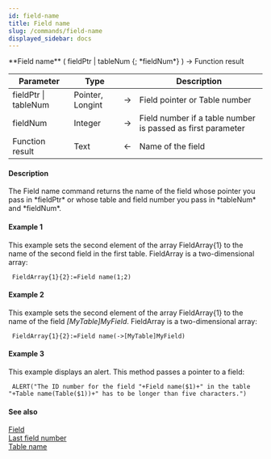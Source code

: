```yaml
---
id: field-name
title: Field name
slug: /commands/field-name
displayed_sidebar: docs
---
```


<!--REF #_command_.Field name.Syntax-->**Field name** ( fieldPtr | tableNum {; *fieldNum*} ) -> Function result<!-- END REF-->
<!--REF #_command_.Field name.Params-->
| Parameter | Type |  | Description |
| --- | --- | --- | --- |
| fieldPtr &#124; tableNum | Pointer, Longint | &#8594;  | Field pointer or Table number |
| fieldNum | Integer | &#8594;  | Field number if a table number is passed as first parameter |
| Function result | Text | &#8592; | Name of the field |

<!-- END REF-->

#### Description 

<!--REF #_command_.Field name.Summary-->The Field name command returns the name of the field whose pointer you pass in *fieldPtr* or whose table and field number you pass in *tableNum* and *fieldNum*.<!-- END REF-->

#### Example 1 

This example sets the second element of the array FieldArray{1} to the name of the second field in the first table. FieldArray is a two-dimensional array:

```4d
 FieldArray{1}{2}:=Field name(1;2)
```

#### Example 2 

This example sets the second element of the array FieldArray{1} to the name of the field *\[MyTable\]MyField*. FieldArray is a two-dimensional array:

```4d
 FieldArray{1}{2}:=Field name(->[MyTable]MyField)
```

#### Example 3 

This example displays an alert. This method passes a pointer to a field: 

```4d
 ALERT("The ID number for the field "+Field name($1)+" in the table "+Table name(Table($1))+" has to be longer than five characters.")
```

#### See also 

[Field](field.md)  
[Last field number](last-field-number.md)  
[Table name](table-name.md)  